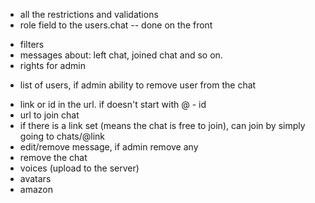 + all the restrictions and validations
+ role field to the users.chat -- done on the front
- filters
- messages about: left chat, joined chat and so on.
- rights for admin
+ list of users, if admin ability to remove user from the chat
- link or id in the url. if doesn't start with @ - id
- url to join chat
- if there is a link set (means the chat is free to join), can join by simply going to chats/@link
- edit/remove message, if admin remove any
- remove the chat
- voices (upload to the server)
- avatars
- amazon
